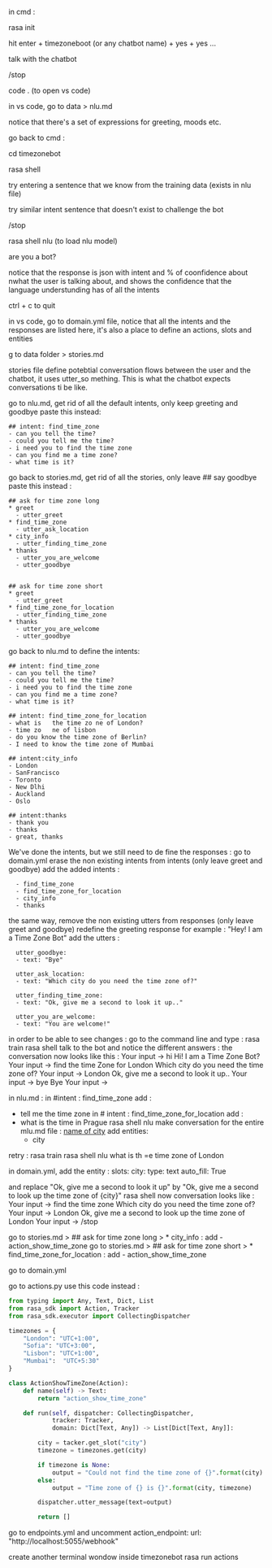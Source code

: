 in cmd :

rasa init

hit enter + timezoneboot (or any chatbot name) + yes + yes ...

talk with the chatbot

/stop

code . (to open vs code) 

in vs code, go to data > nlu.md

notice that there's a set of expressions for greeting, moods etc.

go back to cmd :

cd timezonebot

rasa shell

try entering a sentence that we know from the training data (exists in nlu file)

try similar intent sentence that doesn't exist to challenge the bot

/stop

rasa shell nlu (to load nlu model)

are you a bot?

notice that the response is json with intent and % of coonfidence about nwhat the user is talking about, and shows the confidence that the language understunding has of all the intents

ctrl + c to quit

in vs code, go to domain.yml file, notice that all the intents and the responses are listed here, it's also a place to define an actions, slots and entities

g to data folder > stories.md

stories file define potebtial conversation flows between the user and the chatbot, it uses utter_so	mething. This is what the chatbot expects conversations ti be like.


go to nlu.md, get rid of all the default intents, only keep greeting and goodbye
paste this instead:

```
## intent: find_time_zone
- can you tell the time?
- could you tell me the time?
- i need you to find the time zone
- can you find me a time zone?
- what time is it?
```
go back to stories.md, get rid of all the stories, only leave ## say goodbye
paste this instead : 

```
## ask for time zone long
* greet
  - utter_greet
* find_time_zone
  - utter_ask_location
* city_info
  - utter_finding_time_zone
* thanks
  - utter_you_are_welcome
  - utter_goodbye


## ask for time zone short
* greet
  - utter_greet
* find_time_zone_for_location
  - utter_finding_time_zone
* thanks
  - utter_you_are_welcome
  - utter_goodbye
```

go back to nlu.md to define the intents:

```
## intent: find_time_zone
- can you tell the time?
- could you tell me the time?
- i need you to find the time zone
- can you find me a time zone?
- what time is it?

## intent: find_time_zone_for_location
- what is   the time zo ne of London?
- time zo   ne of lisbon
- do you know the time zone of Berlin?
- I need to know the time zone of Mumbai

## intent:city_info
- London
- SanFrancisco
- Toronto
- New Dlhi
- Auckland
- Oslo

## intent:thanks
- thank you
- thanks
- great, thanks
```


We've done the intents, but we still need to de fine the responses :
go to domain.yml
erase the non existing intents from intents (only leave greet and goodbye)
add the added intents :
```
  - find_time_zone
  - find_time_zone_for_location
  - city_info
  - thanks
```

the same way, remove the non existing utters from responses (only leave greet and goodbye)
redefine the greeting response for example : "Hey! I am a Time Zone Bot"
add the utters :
```
  utter_goodbye:
  - text: "Bye"

  utter_ask_location:
  - text: "Which city do you need the time zone of?"
  
  utter_finding_time_zone:
  - text: "Ok, give me a second to look it up.."

  utter_you_are_welcome:
  - text: "You are welcome!"
```

in order to be able to see changes : go to the command line and type :
rasa train
rasa shell
talk to the bot and notice the different answers :
the conversation now looks like this : 
Your input ->  hi
Hi! I am a Time Zone Bot?
Your input ->  find the time Zone for London
Which city do you need the time zone of?
Your input ->  London
Ok, give me a second to look it up..
Your input ->  bye
Bye
Your input ->

in nlu.md : in #intent : find_time_zone add :
- tell me the time zone
in # intent : find_time_zone_for_location add :
- what is the time in Prague
rasa shell nlu
make conversation
for the entire mlu.md file :
[name of city](city)
add 
entities:
	- city

retry :
rasa train
rasa shell nlu
what is th =e time zone of London

in domain.yml, add the entity :
slots:
  city:
    type: text
    auto_fill: True
    
and replace "Ok, give me a second to look it up" by "Ok, give me a second to look up the time zone of {city}"
rasa shell
now conversation looks like :
Your input ->  find the time zone
Which city do you need the time zone of?
Your input ->  London
Ok, give me a second to look up the time zone of London
Your input ->  /stop

go to stories.md > ## ask for time zone long > * city_info :
add - action_show_time_zone
go to stories.md > ## ask for time zone short > * find_time_zone_for_location :
add - action_show_time_zone

go to domain.yml 

go to actions.py
use this code instead :


```python
from typing import Any, Text, Dict, List
from rasa_sdk import Action, Tracker
from rasa_sdk.executor import CollectingDispatcher

timezones = {
    "London": "UTC+1:00",
    "Sofia": "UTC+3:00",
    "Lisbon": "UTC+1:00",
    "Mumbai":  "UTC+5:30"
}

class ActionShowTimeZone(Action):
    def name(self) -> Text:
        return "action_show_time_zone"

    def run(self, dispatcher: CollectingDispatcher,
            tracker: Tracker,
            domain: Dict[Text, Any]) -> List[Dict[Text, Any]]:

        city = tacker.get_slot("city")
        timezone = timezones.get(city)

        if timezone is None:
            output = "Could not find the time zone of {}".format(city)
        else:
            output = "Time zone of {} is {}".format(city, timezone)

        dispatcher.utter_message(text=output)

        return []
```

go to endpoints.yml and uncomment 
action_endpoint:
  url: "http://localhost:5055/webhook"

create another terminal wondow inside timezonebot
rasa run actions
